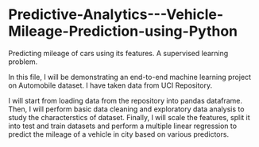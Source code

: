 # Predictive-Analytics---Vehicle-Mileage-Prediction-using-Python
Predicting mileage of cars using its features. A supervised learning problem.

In this file, I will be demonstrating an end-to-end machine learning project on Automobile dataset. I have taken data from UCI Repository.

I will start from loading data from the repository into pandas dataframe. Then, I will perform basic data cleaning and exploratory data analysis to study the characterstics of dataset. Finally, I will scale the features, split it into test and train datasets and perform a multiple linear regression to predict the mileage of a vehicle in city based on various predictors.
